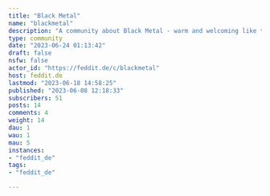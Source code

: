 ```yaml
---
title: "Black Metal" 
name: "blackmetal"
description: "A community about Black Metal - warm and welcoming like the gates of hellNo nsbm pleaseCheck out other metal music communities:- [!metal@lemmy.ml](https://lemmy.ml/c/metal) - [!metal@lemmy.helvetet.eu](https://lemmy.helvetet.eu/c/metal) - [!deathmetal@lemmy.ml](https://lemmy.ml/c/deathmetal) - [!doommetal@lemmy.ml](https://lemmy.ml/c/doommetal) - [!metalcore@lemmy.ml](https://lemmy.ml/c/metalcore) - [!progmetal@sopuli.xyz](https://sopuli.xyz/c/progmetal)- [!symphonicmetal@lemmy.helvetet.eu](https://lemmy.helvetet.eu/c/symphonicmetal) - [!thrashmetal@lemmy.ml](https://lemmy.ml/c/thrashmetal)For Memes:- [!metalmemes@lemmy.world](https://lemmy.world/c/metalmemes)"
type: community
date: "2023-06-24 01:13:42"
draft: false
nsfw: false
actor_id: "https://feddit.de/c/blackmetal"
host: feddit.de
lastmod: "2023-06-18 14:58:25"
published: "2023-06-08 12:18:33"
subscribers: 51
posts: 14
comments: 4
weight: 14
dau: 1
wau: 1
mau: 5
instances:
- "feddit_de"
tags: 
- "feddit_de"

---
```

